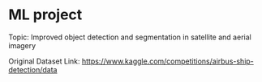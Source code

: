 # ML project

Topic: Improved object detection and segmentation in satellite and aerial imagery

Original Dataset Link: https://www.kaggle.com/competitions/airbus-ship-detection/data 